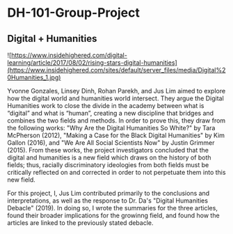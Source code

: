 # DH-101-Group-Project


## Digital + Humanities ##

![https://www.insidehighered.com/digital-learning/article/2017/08/02/rising-stars-digital-humanities](https://www.insidehighered.com/sites/default/server_files/media/Digital%20Humanities_1.jpg)


Yvonne Gonzales, Linsey Dinh, Rohan Parekh, and Jus Lim aimed to explore how the digital world and humanities world intersect. They argue the Digital Humanities work to close the divide in the academy between what is “digital” and what is “human”, creating a new discipline that bridges and combines the two fields and methods. In order to prove this, they draw from the following works: "Why Are the Digital Humanities So White?" by Tara McPherson (2012), "Making a Case for the Black Digital Humanities" by Kim Gallon (2016), and "We Are All Social Scientists Now" by Justin Grimmer (2015). From these works, the project investigators concluded that the digital and humanities is a new field which draws on the history of both fields; thus, racially discriminatory ideologies from both fields must be critically reflected on and corrected in order to not perpetuate them into this new field.

For this project, I, Jus Lim contributed primarily to the conclusions and interpretations, as well as the response to Dr. Da's "Digital Humanities Debacle" (2019). In doing so, I wrote the summaries for the three articles, found their broader implications for the growinng field, and found how the articles are linked to the previously stated debacle. 
